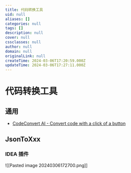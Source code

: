 ```yaml
---
title: 代码转换工具
uid: null
aliases: []
categories: null
tags: []
description: null
cover: null
cssclasses: null
author: null
domain: null
originalLink: null
createTime: 2024-03-06T17:20:59.000Z
updateTime: 2024-03-06T17:27:11.000Z
---
```


# 代码转换工具

## 通用

- [CodeConvert AI - Convert code with a click of a button](https://www.codeconvert.ai/)

## JsonToXxx

### IDEA 插件

 ![[Pasted image 20240306172700.png]]

